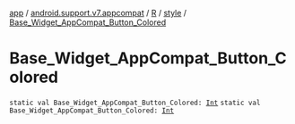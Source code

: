 [app](../../../index.md) / [android.support.v7.appcompat](../../index.md) / [R](../index.md) / [style](index.md) / [Base_Widget_AppCompat_Button_Colored](.)

# Base_Widget_AppCompat_Button_Colored

`static val Base_Widget_AppCompat_Button_Colored: `[`Int`](https://kotlinlang.org/api/latest/jvm/stdlib/kotlin/-int/index.html)
`static val Base_Widget_AppCompat_Button_Colored: `[`Int`](https://kotlinlang.org/api/latest/jvm/stdlib/kotlin/-int/index.html)